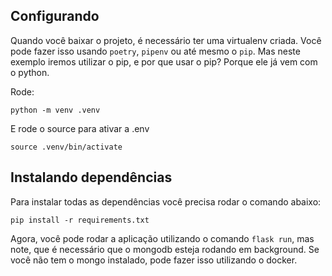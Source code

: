## Configurando

Quando você baixar o projeto, é necessário ter uma virtualenv criada. Você pode fazer isso usando `poetry`, `pipenv` ou até mesmo o `pip`. Mas neste exemplo iremos utilizar o pip, e por que usar o pip? Porque ele já vem com o python.

Rode:

`python -m venv .venv`

E rode o source para ativar a .env

`source .venv/bin/activate`

## Instalando dependências

Para instalar todas as dependências você precisa rodar o comando abaixo:

`pip install -r requirements.txt`

Agora, você pode rodar a aplicação utilizando o comando `flask run`, mas note, que é necessário que o mongodb esteja rodando em background. Se você não tem o mongo instalado, pode fazer isso utilizando o docker.



